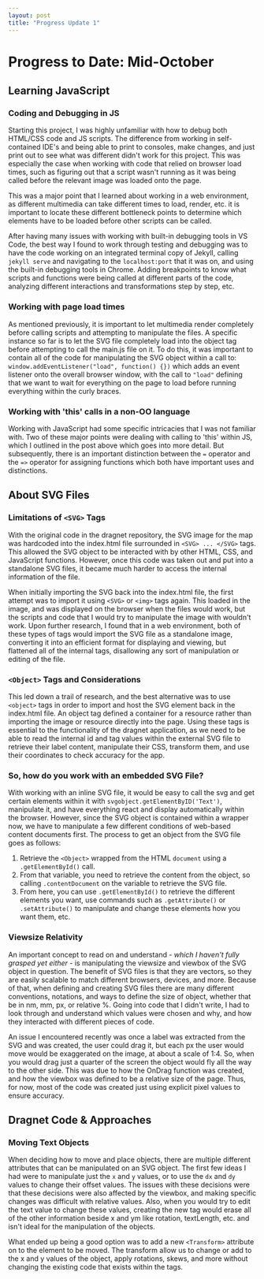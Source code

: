 ```yaml
---
layout: post
title: "Progress Update 1"
---
```


# Progress to Date: Mid-October

## Learning JavaScript

### Coding and Debugging in JS

Starting this project, I was highly unfamiliar with how to debug both HTML/CSS code and JS scripts. The difference from working in self-contained IDE's and being able to print to consoles, make changes, and just print out to see what was different didn't work for this project. This was especially the case when working with code that relied on browser load times, such as figuring out that a script wasn't running as it was being called before the relevant image was loaded onto the page.

This was a major point that I learned about working in a web environment, as different multimedia can take different times to load, render, etc. it is important to locate these different bottleneck points to determine which elements have to be loaded before other scripts can be called.

After having many issues with working with built-in debugging tools in VS Code, the best way I found to work through testing and debugging was to have the code working on an integrated terminal copy of Jekyll, calling ```jekyll serve``` and navigating to the ```localhost:port``` that it was on, and using the built-in debugging tools in Chrome. Adding breakpoints to know what scripts and functions were being called at different parts of the code, analyzing different interactions and transformations step by step, etc.

### Working with page load times

As mentioned previously, it is important to let multimedia render completely before calling scripts and attempting to manipulate the files. A specific instance so far is to let the SVG file completely load into the object tag before attempting to call the main.js file on it. To do this, it was important to contain all of the code for manipulating the SVG object within a call to: ```window.addEventListener("load", function() {})``` which adds an event listener onto the overall browser window, with the call to ```"load"``` defining that we want to wait for everything on the page to load before running everything within the curly braces.

### Working with 'this' calls in a non-OO language

Working with JavaScript had some specific intricacies that I was not familiar with. Two of these major points were dealing with calling to 'this' within JS, which I outlined in the post above which goes into more detail. But subsequently, there is an important distinction between the ```=``` operator and the ```=>``` operator for assigning functions which both have important uses and distinctions.

## About SVG Files

### Limitations of ```<SVG>``` Tags

With the original code in the dragnet repository, the SVG image for the map was hardcoded into the index.html file surrounded in ```<SVG> ... </SVG>``` tags. This allowed the SVG object to be interacted with by other HTML, CSS, and JavaScript functions. However, once this code was taken out and put into a standalone SVG files, it became much harder to access the internal information of the file.

When initially importing the SVG back into the index.html file, the first attempt was to import it using ```<SVG>``` or ```<img>``` tags again. This loaded in the image, and was displayed on the browser when the files would work, but the scripts and code that I would try to manipulate the image with wouldn't work. Upon further research, I found that in a web environment, both of these types of tags would import the SVG file as a standalone image, converting it into an efficient format for displaying and viewing, but flattened all of the internal tags, disallowing any sort of manipulation or editing of the file.

### ```<Object>``` Tags and Considerations

This led down a trail of research, and the best alternative was to use ```<object>``` tags in order to import and host the SVG element back in the index.html file. An object tag defined a container for a resource rather than importing the image or resource directly into the page. Using these tags is essential to the functionality of the dragnet application, as we need to be able to read the internal id and tag values within the external SVG file to retrieve their label content, manipulate their CSS, transform them, and use their coordinates to check accuracy for the app.

### So, how do you work with an embedded SVG File?

With working with an inline SVG file, it would be easy to call the svg and get certain elements within it with ```svgobject.getElementByID('Text')```, manipulate it, and have everything react and display automatically within the browser. However, since the SVG object is contained within a wrapper now, we have to manipulate a few different conditions of web-based content documents first. The process to get an object from the SVG file goes as follows:
1. Retrieve the ```<Object>``` wrapped from the HTML ```document``` using a ```.getElementById()``` call.
2. From that variable, you need to retrieve the content from the object, so calling ```.contentDocument``` on the variable to retrieve the SVG file.
3. From here, you can use ```.getElementById()``` to retrieve the different elements you want, use commands such as ```.getAttribute()``` or ```.setAttribute()``` to manipulate and change these elements how you want them, etc.

### Viewsize Relativity

An important concept to read on and understand - _which I haven't fully grasped yet either_ - is manipulating the viewsize and viewbox of the SVG object in question. The benefit of SVG files is that they are vectors, so they are easily scalable to match different browsers, devices, and more. Because of that, when defining and creating SVG files there are many different conventions, notations, and ways to define the size of object, whether that be in nm, mm, px, or relative %. Going into code that I didn't write, I had to look through and understand which values were chosen and why, and how they interacted with different pieces of code.

An issue I encountered recently was once a label was extracted from the SVG and was created, the user could drag it, but each px the user would move would be exaggerated on the image, at about a scale of 1:4. So, when you would drag just a quarter of the screen the object would fly all the way to the other side. This was due to how the OnDrag function was created, and how the viewbox was defined to be a relative size of the page. Thus, for now, most of the code was created just using explicit pixel values to ensure accuracy.

## Dragnet Code & Approaches

### Moving Text Objects

When deciding how to move and place objects, there are multiple different attributes that can be manipulated on an SVG object. The first few ideas I had were to manipulate just the ```x``` and ```y``` values, or to use the ```dx``` and ```dy``` values to change their offset values. The issues with these decisions were that these decisions were also affected by the viewbox, and making specific changes was difficult with relative values. Also, when you would try to edit the text value to change these values, creating the new tag would erase all of the other information beside x and ym like rotation, textLength, etc. and isn't ideal for the manipulation of the objects.

What ended up being a good option was to add a new ```<Transform>``` attribute on to the element to be moved. The transform allow us to change or add to the x and y values of the object, apply rotations, skews, and more without changing the existing code that exists within the tags.